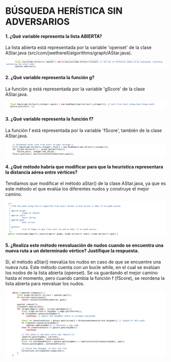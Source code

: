 # BÚSQUEDA HERÍSTICA SIN ADVERSARIOS

#### 1. ¿Qué variable representa la lista ABIERTA?
La lista abierta está representada por la variable 'openset' de la clase AStar.java (src/com/jwetherell/algorithms/graph/AStar.java).

![openset](https://github.com/serenablanco/busquedaHeuristica/blob/master/img/openset.png)

#### 2. ¿Qué variable representa la función g?
La función g está representada por la variable 'gScore' de la clase AStar.java.

![gScore](https://github.com/serenablanco/busquedaHeuristica/blob/master/img/gScore.png)

#### 3. ¿Qué variable representa la función f?
La función f está representada por la variable 'fScore', también de la clase AStar.java.

![fScore](https://github.com/serenablanco/busquedaHeuristica/blob/master/img/fScore.png)

#### 4. ¿Qué método habría que modificar para que la heurística representara la distancia aérea entre vértices?
Tendíamos que modificar el método aStar() de la clase AStar.java, ya que es este método el que evalúa los diferentes nudos y construye el mejor camino.

![método aStar](https://github.com/serenablanco/busquedaHeuristica/blob/master/img/metodo%20aStar.png)

#### 5. ¿Realiza este método reevaluación de nudos cuando se encuentra una nueva ruta a un determinado vértice? Justifique la respuesta.
Sí, el método aStar() reevalúa los nudos en caso de que se encuentre una nueva ruta.
Este método cuenta con un bucle while, en el cual se evalúan los nodos de la lista abierta (openset). 
Se va guardando el mejor camino hasta el momento, pero cuando cambia la función f (fScore), se reordena la lista abierta para reevaluar los nudos.

![método aStar](https://github.com/serenablanco/busquedaHeuristica/blob/master/img/funcion%20h.png)
